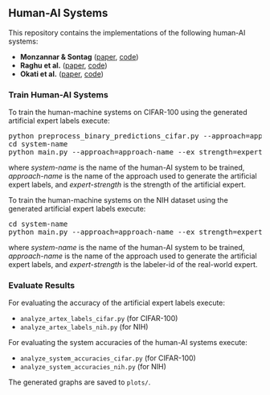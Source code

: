 ## Human-AI Systems
This repository contains the implementations of the following human-AI systems:
* **Monzannar & Sontag** (<a href="https://proceedings.mlr.press/v119/mozannar20b.html">paper</a>, <a href="https://github.com/clinicalml/learn-to-defer">code</a>)
* **Raghu et al.** (<a href="https://arxiv.org/abs/1903.12220">paper</a>, <a href="https://github.com/clinicalml/learn-to-defer">code</a>)
* **Okati et al.** (<a href="https://arxiv.org/abs/2103.08902">paper</a>, <a href="https://github.com/Networks-Learning/differentiable-learning-under-triage">code</a>)

### Train Human-AI Systems
To train the human-machine systems on CIFAR-100 using the generated artificial expert labels execute:
<pre>
python preprocess_binary_predictions_cifar.py --approach=approach-name --ex_strength=expert-strength
cd system-name
python main.py --approach=approach-name --ex_strength=expert-strength --dataset=cifar100
</pre>
where _system-name_ is the name of the human-AI system to be trained, _approach-name_ is the name of the approach used 
to generate the artificial expert labels, and _expert-strength_ is the strength of the artificial expert.

To train the human-machine systems on the NIH dataset using the generated artificial expert labels execute:
<pre>
cd system-name
python main.py --approach=approach-name --ex_strength=expert-strength --dataset=nih
</pre>
where _system-name_ is the name of the human-AI system to be trained, _approach-name_ is the name of the approach used 
to generate the artificial expert labels, and _expert-strength_ is the labeler-id of the real-world expert.

### Evaluate Results
For evaluating the accuracy of the artificial expert labels execute:
* `analyze_artex_labels_cifar.py` (for CIFAR-100) 
* `analyze_artex_labels_nih.py` (for NIH)

For evaluating the system accuracies of the human-AI systems execute:
* `analyze_system_accuracies_cifar.py` (for CIFAR-100) 
* `analyze_system_accuracies_nih.py` (for NIH)

The generated graphs are saved to `plots/`.